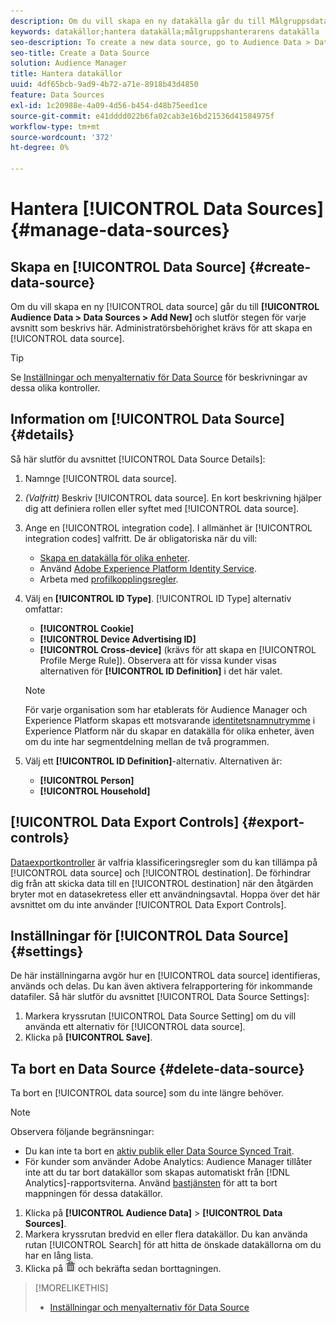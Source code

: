 ```yaml
---
description: Om du vill skapa en ny datakälla går du till Målgruppsdata > Datakällor > Lägg till ny och slutför stegen för varje avsnitt som beskrivs här. Administratörsbehörighet krävs för att skapa en datakälla.
keywords: datakällor;hantera datakälla;målgruppshanterarens datakälla
seo-description: To create a new data source, go to Audience Data > Data Sources > Add New and complete the steps for each section described here. Administrator permissions are required to create a data source.
seo-title: Create a Data Source
solution: Audience Manager
title: Hantera datakällor
uuid: 4df65bcb-9ad9-4b72-a71e-8918b43d4850
feature: Data Sources
exl-id: 1c20988e-4a09-4d56-b454-d48b75eed1ce
source-git-commit: e41dddd022b6fa02cab3e16bd21536d41584975f
workflow-type: tm+mt
source-wordcount: '372'
ht-degree: 0%

---
```


# Hantera [!UICONTROL Data Sources] {#manage-data-sources}

## Skapa en [!UICONTROL Data Source] {#create-data-source}

Om du vill skapa en ny [!UICONTROL data source] går du till **[!UICONTROL Audience Data > Data Sources > Add New]** och slutför stegen för varje avsnitt som beskrivs här. Administratörsbehörighet krävs för att skapa en [!UICONTROL data source].

<!-- create-datasource.xml -->

>[!TIP]
>
>Se [Inställningar och menyalternativ för Data Source](../features/datasources-list-and-settings.md#settings-menu-options) för beskrivningar av dessa olika kontroller.

## Information om [!UICONTROL Data Source] {#details}

Så här slutför du avsnittet [!UICONTROL Data Source Details]:

1. Namnge [!UICONTROL data source].
1. *(Valfritt)* Beskriv [!UICONTROL data source]. En kort beskrivning hjälper dig att definiera rollen eller syftet med [!UICONTROL data source].
1. Ange en [!UICONTROL integration code]. I allmänhet är [!UICONTROL integration codes] valfritt. De är obligatoriska när du vill:

   * [Skapa en datakälla för olika enheter](../features/profile-merge-rules/merge-rules-start.md#create-data-source).
   * Använd [Adobe Experience Platform Identity Service](https://experienceleague.adobe.com/docs/id-service/using/home.html).
   * Arbeta med [profilkopplingsregler](../features/profile-merge-rules/merge-rules-start.md).

1. Välj en **[!UICONTROL ID Type]**. [!UICONTROL ID Type] alternativ omfattar:

   * **[!UICONTROL Cookie]**
   * **[!UICONTROL Device Advertising ID]**
   * **[!UICONTROL Cross-device]** (krävs för att skapa en [!UICONTROL Profile Merge Rule]). Observera att för vissa kunder visas alternativen för **[!UICONTROL ID Definition]** i det här valet.

   >[!NOTE]
   >
   >För varje organisation som har etablerats för Audience Manager och Experience Platform skapas ett motsvarande [identitetsnamnutrymme](https://experienceleague.adobe.com/docs/experience-platform/identity/namespaces.html#manage-namespaces) i Experience Platform när du skapar en datakälla för olika enheter, även om du inte har segmentdelning mellan de två programmen.

1. Välj ett **[!UICONTROL ID Definition]**-alternativ. Alternativen är:

   * **[!UICONTROL Person]**
   * **[!UICONTROL Household]**

## [!UICONTROL Data Export Controls] {#export-controls}

[Dataexportkontroller](../features/data-export-controls.md) är valfria klassificeringsregler som du kan tillämpa på [!UICONTROL data source] och [!UICONTROL destination]. De förhindrar dig från att skicka data till en [!UICONTROL destination] när den åtgärden bryter mot en datasekretess eller ett användningsavtal. Hoppa över det här avsnittet om du inte använder [!UICONTROL Data Export Controls].

## Inställningar för [!UICONTROL Data Source] {#settings}

De här inställningarna avgör hur en [!UICONTROL data source] identifieras, används och delas. Du kan även aktivera felrapportering för inkommande datafiler. Så här slutför du avsnittet [!UICONTROL Data Source Settings]:

1. Markera kryssrutan [!UICONTROL Data Source Setting] om du vill använda ett alternativ för [!UICONTROL data source].
2. Klicka på **[!UICONTROL Save]**.

## Ta bort en Data Source {#delete-data-source}

<!-- t_datasource_delete.xml -->

Ta bort en [!UICONTROL data source] som du inte längre behöver.

>[!NOTE]
>
>Observera följande begränsningar:
>
>* Du kan inte ta bort en [aktiv publik eller Data Source Synced Trait](../features/traits/client-activity-synced-audience-traits.md).
>* För kunder som använder Adobe Analytics: Audience Manager tillåter inte att du tar bort datakällor som skapas automatiskt från [!DNL Analytics]-rapportsviterna. Använd [bastjänsten](https://experienceleague.adobe.com/en/docs/core-services/interface/services/customer-attributes/attributes) för att ta bort mappningen för dessa datakällor.

1. Klicka på **[!UICONTROL Audience Data]** > **[!UICONTROL Data Sources]**.
1. Markera kryssrutan bredvid en eller flera datakällor.
Du kan använda rutan [!UICONTROL Search] för att hitta de önskade datakällorna om du har en lång lista.
1. Klicka på ![](assets/icon_trash.png) och bekräfta sedan borttagningen.


>[!MORELIKETHIS]
>
>* [Inställningar och menyalternativ för Data Source](../features/datasources-list-and-settings.md#settings-menu-options)
